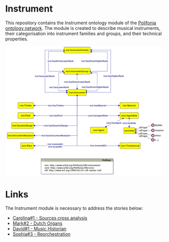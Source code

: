 # Instrument
This repository contains the Instrument ontology module of the [Polifonia ontology network](https://github.com/polifonia-project/ontology-network). The module is created to describe musical instruments, their categorisation into instrument families and groups, and their technical properties.

![instrument module diagram](https://github.com/polifonia-project/instrument/blob/main/instrument-diagram.png)

# Links
The Instrument module is necessary to address the stories below:
- [Carolina#1 - Sources cross analysis](https://github.com/polifonia-project/stories/blob/main/Carolina:%20Music%20Historian/Carolina%20-%20Sources%20cross%20analysis.md)
- [Mark#2 - Dutch Organs](https://github.com/polifonia-project/stories/blob/main/Mark:%20Computational%20Musicologist/Mark%232_DutchOrgans.md)
- [David#1 - Music Historian](https://github.com/polifonia-project/stories/blob/main/David:%20Music%20Historian/David%231_MusicHistorian.md)
- [Sophia#3 - Reorchestration](https://github.com/polifonia-project/stories/blob/main/Sophia:\%20Musicologist/Sophia\%233_Reorchestration.md)
